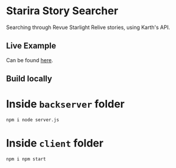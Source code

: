 # Starira Story Searcher
Searching through Revue Starlight Relive stories, using Karth's API.

## Live Example
Can be found [here](https://starira-story-searcher.onrender.com/).

## Build locally
# Inside `backserver` folder
`npm i
node server.js`

# Inside `client` folder
`npm i
npm start`